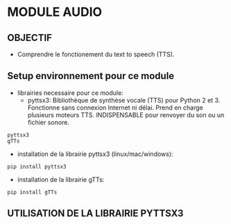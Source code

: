 # MODULE AUDIO

## OBJECTIF
* Comprendre le fonctionement du text to speech (TTS).

## Setup environnement pour ce module
* librairies necessaire pour ce module:
  * pyttsx3: Bibliothèque de synthèse vocale (TTS) pour Python 2 et 3.
  Fonctionne sans connexion Internet ni délai. 
  Prend en charge plusieurs moteurs TTS.
  INDISPENSABLE pour renvoyer du son ou un fichier sonore.

```
pyttsx3
gTTs
```
* installation de la librairie pyttsx3 (linux/mac/windows):
```
pip install pyttsx3
```
* installation de la librairie gTTs:
```
pip install gTTs
```

## UTILISATION DE LA LIBRAIRIE PYTTSX3
